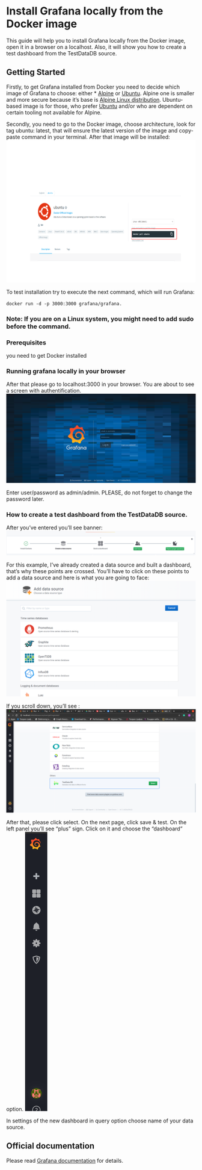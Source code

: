 # Install Grafana locally from the Docker image

This guide will help you to install Grafana locally from the Docker image, open it in a browser on a localhost. Also, it will show you how to create a test dashboard from the TestDataDB source.


## Getting Started

Firstly, to get Grafana installed from Docker you need to decide which image of Grafana to choose: either * [Alpine](https://hub.docker.com/_/alpine) or [Ubuntu](https://hub.docker.com/_/ubuntu).  Alpine one is smaller and more secure because it’s base is [Alpine Linux distribution](https://alpinelinux.org/). Ubuntu-based image is for those, who prefer [Ubuntu](Ubuntu) and/or who are dependent on certain tooling not available for Alpine.

Secondly, you need to go to the Docker image, choose architecture, look for tag ubuntu: latest, that will ensure the latest version of the image and copy-paste command in your terminal. After that image will be installed:
![](https://github.com/vladshu20/tech-writer/blob/pictures/image5.png)


To test installation try to execute the next command, which will run Grafana: 
```
docker run -d -p 3000:3000 grafana/grafana.
```

### Note: If you are on a Linux system, you might need to add sudo before the command.

### Prerequisites

you need to get Docker installed


### Running grafana locally in your browser

After that please go to localhost:3000 in your browser. You are about to see a screen with authentification.
![](https://github.com/vladshu20/tech-writer/blob/pictures/image2.png)

Enter user/password as admin/admin. PLEASE, do not forget to change the password later.

### How to create a test dashboard from the TestDataDB source.

After you’ve entered  you’ll see  banner:
![](https://github.com/vladshu20/tech-writer/blob/pictures/image1.png)


For this example, I’ve already created a data source and built a dashboard, that’s why these points are crossed. You’ll have to click on these points to add a data source and here is what you are going to face:
![](https://github.com/vladshu20/tech-writer/blob/pictures/image4.png)

If you scroll down, you’ll see :
![](https://github.com/vladshu20/tech-writer/blob/pictures/image6.png)

 After that, please click select. On the next page, click save & test. On the left panel you’ll see “plus” sign. Click on it and choose the “dashboard” option.
 ![](https://github.com/vladshu20/tech-writer/blob/pictures/image3.png)


In settings of the new dashboard in query option choose name of your data source.









## Official documentation

Please read [Grafana documentation](https://grafana.com/docs/grafana/latest/) for details.


